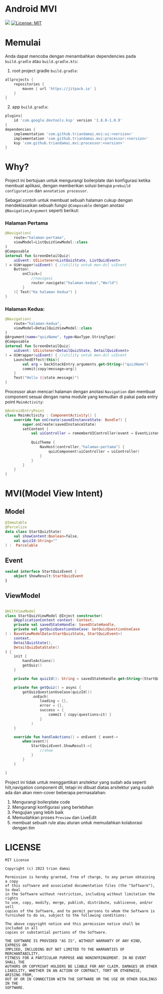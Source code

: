 # Android MVI
[![](https://jitpack.io/v/triandamai/mvi.svg)](https://jitpack.io/#triandamai/mvi)
[![License: MIT](https://img.shields.io/badge/License-MIT-yellow.svg)](https://opensource.org/licenses/MIT)

# Memulai
Anda dapat mencoba dengan menambahkan dependencies pada `build.gradle` atau `build.gradle.kts`:
1. root project gradle `build.gradle`:
```groovy
allprojects {
    repositories {
        maven { url 'https://jitpack.io' }
    }
}
```
2. app `build.gradle`:
```groovy
plugins{
    id 'com.google.devtools.ksp' version '1.8.0-1.0.9'
}
dependencies {
    implementation 'com.github.triandamai.mvi:ui:<version>'
    implementation 'com.github.triandamai.mvi:processor:<version>'
    ksp 'com.github.triandamai.mvi:processor:<version>'
}
```

# Why?
Project ini bertujuan untuk mengurangi boilerplate dan konfigurasi ketika membuat aplikasi, dengan memberikan solusi berupa `prebuild configuration` dan `annotation processor`.

Sebagai contoh untuk membuat sebuah halaman cukup dengan mendeklasaikan sebuah fungsi `@Composable` dengan anotasi `@Navigation`,`Argument` seperti berikut:

### Halaman Pertama

```kotlin
@Navigation(
    route="halaman-pertama",
    viewModel=ListQuizViewModel::class
)
@Composable
internal fun ScreenDetailQuiz(
    uiEvent: UIListener<ListQuizState, ListQuizEvent>
) = UiWrapper(uiEvent) { //utility untuk men-dsl uiEvent
    Button(
        onClick={
            //navigasi
            router.navigate("halaman-kedua","World")
        }
    ){ Text("Ke halaman Kedua") }
}
```
### Halaman Kedua:
```kotlin
@Navigation(
    route="halaman-kedua",
    viewModel=DetailQuizViewModel::class
)
@Argument(name="quizName", type=NavType.StringType)
@Composable
internal fun ScreenDetailQuiz(
    uiEvent: UIListener<DetailQuizState, DetailQuizEvent>
) = UiWrapper(uiEvent) { //utility untuk men-dsl uiEvent
    LaunchedEffect(this){
        val arg = backStackEntry.arguments.get<String>("quizName")
        commit{copy(message=arg)}
    }
    Text("Hello ${state.message}")
}
```
Processor akan mencari halaman dengan anotasi `Navigation` dan membuat component sesuai dengan nama module yang kemudian di pakai pada entry point  `MainActivity`:
```kotlin
@AndroidEntryPoint
class MainActivity : ComponentActivity() {
    override fun onCreate(savedInstanceState: Bundle?) {
        super.onCreate(savedInstanceState)
        setContent {
            val uiController = rememberUIController(event = EventListener())
            
            QuizTheme {
                NavHost(controller,"halaman-pertama") {
                    quizComponent(uiController = uiController)
                }
            }
        }
    }
}
```

# MVI(Model View Intent)

## Model
```kotlin
@Immutable
@Parcelize
data class StartQuizState(
    val showContent:Boolean=false,
    val quizId:String=""
) :  Parcelable
```

## Event
```kotlin
sealed interface StartQuizEvent {
    object ShowResult:StartQuizEvent
}
```

## ViewModel
```kotlin

@HiltViewModel
class StartQuizViewModel @Inject constructor(
    @ApplicationContext context: Context,
    private val savedStateHandle: SavedStateHandle,
    private val getQuizQuestionUseCase: GetQuizQuestionUseCase
) : BaseViewModelData<StartQuizState, StartQuizEvent>(
    context,
    DetailQuizState(),
    DetailQuizDataState()
) {
    init {
        handleActions()
        getQuiz()
    }

    private fun quizId(): String = savedStateHandle.get<String>(StartQuiz.argKey).orEmpty()

    private fun getQuiz() = async {
        getQuizQuestionUseCase(quizId())
            .onEach(
                loading = {},
                error = {},
                success = {
                    commit { copy(questions=it) }
                }
            )
    }

    override fun handleActions() = onEvent { event->
        when(event){
            StartQuizEvent.ShowResult->{
                //show
            }
        }
    }

}
```


Project ini tidak untuk menggantikan arsitektur yang sudah ada seperti hilt,navigation component dll,
tetapi ini dibuat diatas arsitektur yang sudah ada dan akan men-cover beberapa permasalahan:
1. Mengurangi boilerplate code
2. Mengurangi konfigurasi yang berlebihan
3. Pengujian yang lebih baik
4. Memudahkan proses `Preview` dan LiveEdit
5. membuat sebuah rule atau aturan untuk memudahkan kolaborasi dengan tim

# LICENSE

```text
MIT License

Copyright (c) 2023 trian damai

Permission is hereby granted, free of charge, to any person obtaining a copy
of this software and associated documentation files (the "Software"), to deal
in the Software without restriction, including without limitation the rights
to use, copy, modify, merge, publish, distribute, sublicense, and/or sell
copies of the Software, and to permit persons to whom the Software is
furnished to do so, subject to the following conditions:

The above copyright notice and this permission notice shall be included in all
copies or substantial portions of the Software.

THE SOFTWARE IS PROVIDED "AS IS", WITHOUT WARRANTY OF ANY KIND, EXPRESS OR
IMPLIED, INCLUDING BUT NOT LIMITED TO THE WARRANTIES OF MERCHANTABILITY,
FITNESS FOR A PARTICULAR PURPOSE AND NONINFRINGEMENT. IN NO EVENT SHALL THE
AUTHORS OR COPYRIGHT HOLDERS BE LIABLE FOR ANY CLAIM, DAMAGES OR OTHER
LIABILITY, WHETHER IN AN ACTION OF CONTRACT, TORT OR OTHERWISE, ARISING FROM,
OUT OF OR IN CONNECTION WITH THE SOFTWARE OR THE USE OR OTHER DEALINGS IN THE
SOFTWARE.
```
